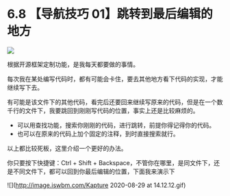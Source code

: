 # 6.8 【导航技巧 01】跳转到最后编辑的地方

![](http://image.iswbm.com/20200804124133.png)

根据开源框架定制功能，是我每天都要做的事情。

每次我在某处编写代码时，都有可能会卡住，要去其他地方看下代码的实现，才能继续写下去。

有可能是该文件下的其他代码，看完后还要回来继续写原来的代码，但是在一个数千行的文件下，我要跳回到刚刚写代码的位置，事实上还是比较麻烦的。

- 可以用查找功能，搜索你刚刚的代码，进行跳转，前提你得记得你的代码。
- 也可以在原来的代码上加个固定的注释，到时直接搜索就行。

以上都比较死板，这里介绍一个更好的办法。

你只要按下快捷键：Ctrl + Shift + Backspace，不管你在哪里，是同文件下，还是不同文件下，都可以回到你最后编辑的位置，下面我来演示下

![](http://image.iswbm.com/Kapture 2020-08-29 at 14.12.12.gif)



